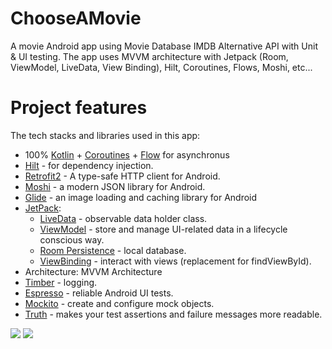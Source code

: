 # ChooseAMovie
A movie Android app using Movie Database IMDB Alternative API with Unit & UI testing. The app uses MVVM architecture with Jetpack (Room, ViewModel, LiveData, View Binding), Hilt, Coroutines, Flows, Moshi, etc...

# Project features
The tech stacks and libraries used in this app:
- 100% [Kotlin](https://kotlinlang.org/) + [Coroutines](https://github.com/Kotlin/kotlinx.coroutines) + [Flow](https://kotlin.github.io/kotlinx.coroutines/kotlinx-coroutines-core/kotlinx.coroutines.flow/) for asynchronus
- [Hilt](https://developer.android.com/training/dependency-injection/hilt-android) - for dependency injection.
- [Retrofit2](https://github.com/square/retrofit) - A type-safe HTTP client for Android.
- [Moshi](https://github.com/square/moshi) - a modern JSON library for Android. 
- [Glide](https://github.com/bumptech/glide) - an image loading and caching library for Android
- [JetPack](https://developer.android.com/jetpack):
  - [LiveData](https://developer.android.com/topic/libraries/architecture/livedata) - observable data holder class.
  - [ViewModel](https://developer.android.com/topic/libraries/architecture/viewmodel) - store and manage UI-related data in a lifecycle conscious way.
  - [Room Persistence](https://developer.android.com/training/data-storage/room) - local database.
  - [ViewBinding](https://developer.android.com/topic/libraries/view-binding) - interact with views (replacement for findViewById).
- Architecture: MVVM Architecture 
- [Timber](https://github.com/JakeWharton/timber) - logging.
- [Espresso](https://developer.android.com/training/testing/espresso) - reliable Android UI tests.
- [Mockito](https://github.com/mockito/mockito) - create and configure mock objects.
- [Truth](https://truth.dev/) - makes your test assertions and failure messages more readable.

![](https://github.com/rradzzio/ChooseAMovie/blob/main/1.png)
![](https://github.com/rradzzio/ChooseAMovie/blob/main/2.png)
